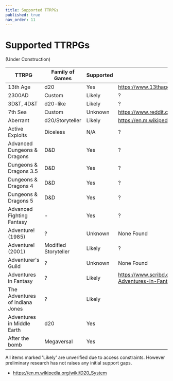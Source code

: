 ```yaml
---
title: Supported TTRPGs
published: true
nav_order: 11
---
```

# Supported TTRPGs

(Under Construction)

| TTRPG | Family of Games | Supported | Reference |
| ----- | ---------- | --------- | ------- |
| 13th Age | d20 | Yes | https://www.13thagesrd.com/combat-rules/ |
| 2300AD | Custom | Likely | ? |
| 3D&T, 4D&T | d20-like | Likely | ? |
| 7th Sea | Custom | Unknown | https://www.reddit.com/r/rpg/comments/47j3u8/7th_sea_system/ |
| Aberrant | d20/Storyteller | Likely | https://en.m.wikipedia.org/wiki/Aberrant |
| Active Exploits | Diceless | N/A | ? |
| Advanced Dungeons & Dragons | D&D | Yes | ? |
| Dungeons & Dragons 3.5 | D&D | Yes | ? |
| Dungeons & Dragons 4 | D&D | Yes | ? |
| Dungeons & Dragons 5 | D&D | Yes | ? |
| Advanced Fighting Fantasy | - | Yes | ? |
| Adventure! (1985) | ? | Unknown | None Found |
| Adventure! (2001) | Modified Storyteller | Likely | ? |
| Adventurer's Guild | ? | Unknown | None Found |
| Adventures in Fantasy | ? | Likely | https://www.scribd.com/document/245240865/1979-Adventures-in-Fantasy-Book-of-Adventure |
| The Adventures of Indiana Jones | ? | Likely | |
| Adventures in Middle Earth | d20 | Yes | |
| After the bomb | Megaversal | Yes | |

All items marked 'Likely' are unverified due to access constraints. However preliminary research has not raises any initial support gaps.

* https://en.m.wikipedia.org/wiki/D20_System
